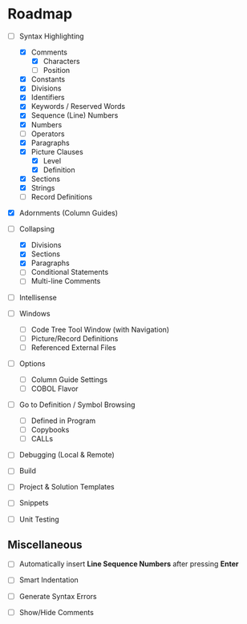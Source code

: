 # Roadmap

- [ ] Syntax Highlighting
    - [X] Comments
      - [X] Characters
      - [ ] Position
    - [X] Constants
    - [X] Divisions
    - [X] Identifiers
    - [X] Keywords / Reserved Words
    - [X] Sequence (Line) Numbers
    - [X] Numbers
    - [ ] Operators
    - [X] Paragraphs
    - [X] Picture Clauses
      - [X] Level
      - [X] Definition
    - [X] Sections
    - [X] Strings
    - [ ] Record Definitions
- [x] Adornments (Column Guides)
- [ ] Collapsing
    - [X] Divisions
    - [X] Sections
    - [X] Paragraphs
    - [ ] Conditional Statements
    - [ ] Multi-line Comments
- [ ] Intellisense
- [ ] Windows
    - [ ] Code Tree Tool Window (with Navigation)
    - [ ] Picture/Record Definitions
    - [ ] Referenced External Files
- [ ] Options
    - [ ] Column Guide Settings
    - [ ] COBOL Flavor 
- [ ] Go to Definition / Symbol Browsing
    - [ ] Defined in Program
    - [ ] Copybooks
    - [ ] CALLs
- [ ] Debugging (Local & Remote)
- [ ] Build
- [ ] Project & Solution Templates
- [ ] Snippets
- [ ] Unit Testing


## Miscellaneous
- [ ] Automatically insert **Line Sequence Numbers** after pressing **Enter**
- [ ] Smart Indentation
- [ ] Generate Syntax Errors
- [ ] Show/Hide Comments


